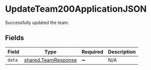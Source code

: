 # UpdateTeam200ApplicationJSON

Successfully updated the team.


## Fields

| Field                                                      | Type                                                       | Required                                                   | Description                                                |
| ---------------------------------------------------------- | ---------------------------------------------------------- | ---------------------------------------------------------- | ---------------------------------------------------------- |
| `data`                                                     | [shared.TeamResponse](../../models/shared/teamresponse.md) | :heavy_minus_sign:                                         | N/A                                                        |